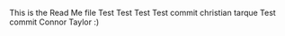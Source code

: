 This is the Read Me file
Test
Test
Test
Test commit christian tarque
Test commit Connor Taylor :)  

